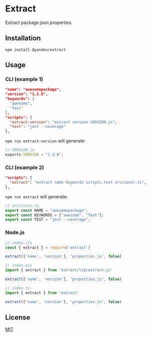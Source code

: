 # Extract

Extract package.json properties.

## Installation

```console
npm install @yandeu/extract
```

## Usage

### CLI (example 1)

```json
"name": "awesomepackage",
"version": "1.2.0",
"keywords": [
  "awesome",
  "fast"
],
"scripts": {
  "extract-version": "extract version VERSION.js",
  "test": "jest --coverage"
},
```

`npm run extract-version` will generate:

```js
// VERSION.js
exports.VERSION = "1.2.0";
```

### CLI (example 2)

```json
"scripts": {
  "extract": "extract name keywords scripts.test src/const.ts",
},
```

`npm run extract` will generate:

```ts
// src/const.ts
export const NAME = "awesomepackage";
export const KEYWORDS = ["awesome", "fast"];
export const TEST = "jest --coverage";
```

### Node.js

```js
// index.cjs
const { extract } = require('extract')

extract(['name', 'version'], 'properties.js', false)
```

```js
// index.mjs
import { extract } from 'extract/lib/extract.js'

extract(['name', 'version'], 'properties.js', false)
```

```js
// index.ts
import { extract } from 'extract'

extract(['name', 'version'], 'properties.js', false)
```

## License

[MIT](LICENSE)
